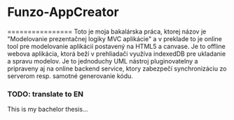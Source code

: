 # Funzo-AppCreator
================
Toto je moja bakalárska práca, ktorej názov je "Modelovanie prezentačnej logiky MVC aplikácie" a v preklade to je online tool pre modelovanie aplikácií postavený na HTML5 a canvase. Je to offline webova aplikácia, ktorá beží v prehliadači využíva indexedDB pre ukladanie a spravu modelov. Je to jednoduchy UML nástroj pluginovatelny a pripraveny aj na online backend service, ktory zabezpečí synchronizáciu zo serverom resp. samotné generovanie kódu.

### TODO: translate to EN
This is my bachelor thesis...
